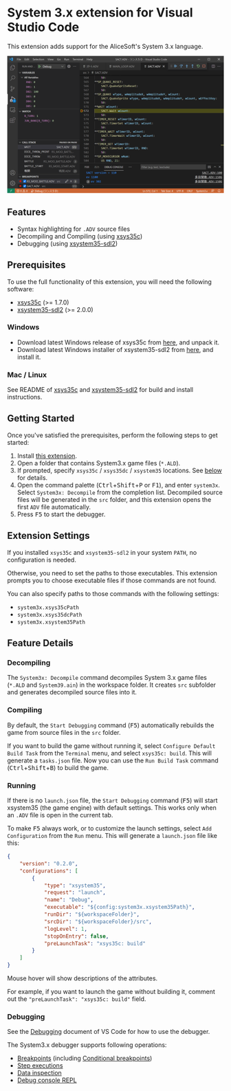 # System 3.x extension for Visual Studio Code

This extension adds support for the AliceSoft's System 3.x language.

![Screenshot](images/debugger.png)

## Features

- Syntax highlighting for `.ADV` source files
- Decompiling and Compiling (using [xsys35c])
- Debugging (using [xsystem35-sdl2])

## Prerequisites

To use the full functionality of this extension, you will need the following
software:

- [xsys35c] (>= 1.7.0)
- [xsystem35-sdl2] (>= 2.0.0)

### Windows

- Download latest Windows release of xsys35c from
  [here](https://github.com/kichikuou/xsys35c/releases), and unpack it.
- Download latest Windows installer of xsystem35-sdl2 from
  [here](https://github.com/kichikuou/xsystem35-sdl2/releases), and install it.

### Mac / Linux

See README of [xsys35c] and [xsystem35-sdl2] for build and install instructions.

## Getting Started

Once you've satisfied the prerequisites, perform the following steps to get
started:

1. Install [this extension](https://marketplace.visualstudio.com/items?itemName=kichikuou.system3x).
2. Open a folder that contains System3.x game files (`*.ALD`).
3. If prompted, specify `xsys35c` / `xsys35dc` / `xsystem35` locations. See
   [below](#extension-settings) for details.
4. Open the command palette (<kbd>Ctrl</kbd>+<kbd>Shift</kbd>+<kbd>P</kbd> or
   <kbd>F1</kbd>), and enter `system3x`. Select `System3x: Decompile` from the
   completion list. Decompiled source files will be generated in the `src`
   folder, and this extension opens the first `ADV` file automatically.
5. Press <kbd>F5</kbd> to start the debugger.

## Extension Settings

If you installed `xsys35c` and `xsystem35-sdl2` in your system `PATH`, no
configuration is needed.

Otherwise, you need to set the paths to those executables. This extension
prompts you to choose executable files if those commands are not found.

You can also specify paths to those commands with the following settings:
- `system3x.xsys35cPath`
- `system3x.xsys35dcPath`
- `system3x.xsystem35Path`

## Feature Details

### Decompiling

The `System3x: Decompile` command decompiles System 3.x game files (`*.ALD` and
`System39.ain`) in the workspace folder. It creates `src` subfolder and
generates decompiled source files into it.

### Compiling

By default, the `Start Debugging` command (<kbd>F5</kbd>) automatically
rebuilds the game from source files in the `src` folder.

If you want to build the game without running it, select `Configure Default
Build Task` from the `Terminal` menu, and select `xsys35c: build`. This will
generate a `tasks.json` file. Now you can use the `Run Build Task` command
(<kbd>Ctrl</kbd>+<kbd>Shift</kbd>+<kbd>B</kbd>) to build the game.

### Running

If there is no `launch.json` file, the `Start Debugging` command
(<kbd>F5</kbd>) will start xsystem35 (the game engine) with default settings.
This works only when an `.ADV` file is open in the current tab.

To make <kbd>F5</kbd> always work, or to customize the launch settings, select
`Add Configuration` from the `Run` menu. This will generate a `launch.json`
file like this:

```json
{
    "version": "0.2.0",
    "configurations": [
        {
            "type": "xsystem35",
            "request": "launch",
            "name": "Debug",
            "executable": "${config:system3x.xsystem35Path}",
            "runDir": "${workspaceFolder}",
            "srcDir": "${workspaceFolder}/src",
            "logLevel": 1,
            "stopOnEntry": false,
            "preLaunchTask": "xsys35c: build"
        }
    ]
}
```
Mouse hover will show descriptions of the attributes.

For example, if you want to launch the game without building it, comment out
the `"preLaunchTask": "xsys35c: build"` field.

### Debugging

See the [Debugging](https://code.visualstudio.com/docs/editor/debugging)
document of VS Code for how to use the debugger.

The System3.x debugger supports following operations:
- [Breakpoints](https://code.visualstudio.com/docs/editor/debugging#_breakpoints)
  (including [Conditional breakpoints](https://code.visualstudio.com/docs/editor/debugging#_advanced-breakpoint-topics))
- [Step executions](https://code.visualstudio.com/docs/editor/debugging#_debug-actions)
- [Data inspection](https://code.visualstudio.com/docs/editor/debugging#_data-inspection)
- [Debug console REPL](https://code.visualstudio.com/docs/editor/debugging#_debug-console-repl)


[xsys35c]: https://github.com/kichikuou/xsys35c
[xsystem35-sdl2]: https://github.com/kichikuou/xsystem35-sdl2

